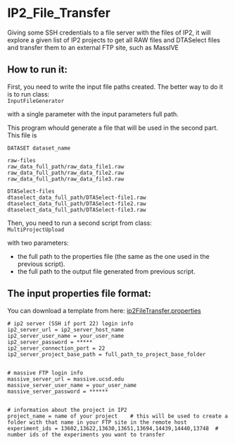 # IP2_File_Transfer
Giving some SSH credentials to a file server with the files of IP2, it will explore a given list of IP2 projects to get all RAW files and DTASelect files and transfer them to an external FTP site, such as MassIVE

## How to run it:
First, you need to write the input file paths created. The better way to do it is to run class:  
`InputFileGenerator`  


with a single parameter with the input parameters full path.  
  
This program whould generate a file that will be used in the second part. This file is 
```
DATASET dataset_name

raw-files
raw_data_full_path/raw_data_file1.raw
raw_data_full_path/raw_data_file2.raw
raw_data_full_path/raw_data_file3.raw

DTASelect-files
dtaselect_data_full_path/DTASelect-file1.raw
dtaselect_data_full_path/DTASelect-file2.raw
dtaselect_data_full_path/DTASelect-file3.raw
```

Then, you need to run a second script from class:  
`MultiProjectUpload`  

with two parameters:
 * the full path to the properties file (the same as the one used in the previous script).  
 * the full path to the output file generated from previous script.
 

## The input properties file format:
You can download a template from here: [ip2FileTransfer.properties](https://github.com/proteomicsyates/IP2_File_Transfer/raw/master/ip2FileTransfer.properties)
```
# ip2 server (SSH if port 22) login info
ip2_server_url = ip2_server_host_name
ip2_server_user_name = your_user_name
ip2_server_password = *****
ip2_server_connection_port = 22
ip2_server_project_base_path = full_path_to_project_base_folder


# massive FTP login info
massive_server_url = massive.ucsd.edu
massive_server_user_name = your_user_name
massive_server_password = ******

 
# information about the project in IP2
project_name = name of your project    # this will be used to create a folder with that name in your FTP site in the remote host
experiment_ids = 13602,13622,13630,13651,13694,14439,14440,13748  # number ids of the experiments you want to transfer

```
